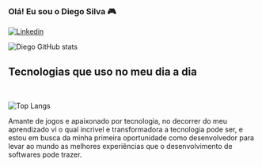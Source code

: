 
### Olá! Eu sou o Diego Silva 🎮

[![Linkedin](https://img.shields.io/badge/LinkedIn-0077B5?style=for-the-badge&logo=linkedin&logoColor=white
)](https://www.linkedin.com/in/diego-santana-da-silva-4bb940247/)

![Diego GitHub stats](https://github-readme-stats.vercel.app/api?username=Dgo-dev&show_icons=true&theme=dracula)

## Tecnologias que uso no meu dia a dia

<br>

![Top Langs](https://github-readme-stats.vercel.app/api/top-langs/?username=Dgo-dev&langs_count=8)

Amante de jogos e apaixonado por tecnologia, no decorrer do meu aprendizado vi o qual incrivel e transformadora a tecnologia pode ser, e estou em busca da minha primeira oportunidade como desenvolvedor para levar ao mundo as melhores experiências que o desenvolvimento de softwares pode trazer.
